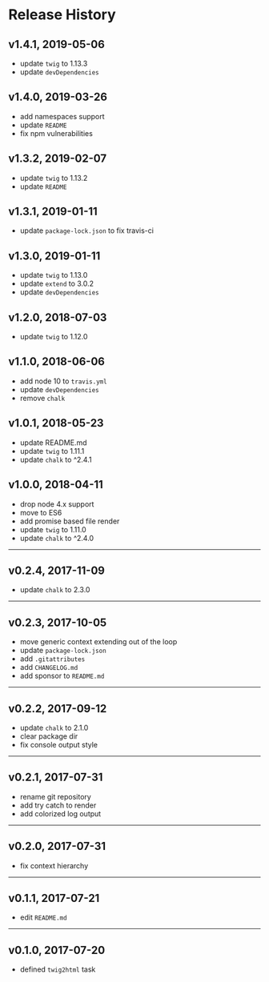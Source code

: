 # Release History

## v1.4.1, 2019-05-06
* update `twig` to 1.13.3
* update `devDependencies`

## v1.4.0, 2019-03-26
* add namespaces support
* update `README`
* fix npm vulnerabilities

## v1.3.2, 2019-02-07
* update `twig` to 1.13.2
* update `README`

## v1.3.1, 2019-01-11
* update `package-lock.json` to fix travis-ci

## v1.3.0, 2019-01-11
* update `twig` to 1.13.0
* update `extend` to 3.0.2
* update `devDependencies`

## v1.2.0, 2018-07-03
* update `twig` to 1.12.0

## v1.1.0, 2018-06-06
* add node 10 to `travis.yml`
* update `devDependencies`
* remove `chalk`

## v1.0.1, 2018-05-23
* update README.md
* update `twig` to 1.11.1
* update `chalk` to ^2.4.1

## v1.0.0, 2018-04-11
* drop node 4.x support
* move to ES6
* add promise based file render
* update `twig` to 1.11.0
* update `chalk` to ^2.4.0

---

## v0.2.4, 2017-11-09
* update `chalk` to 2.3.0

---

## v0.2.3, 2017-10-05
* move generic context extending out of the loop
* update `package-lock.json`
* add `.gitattributes`
* add `CHANGELOG.md`
* add sponsor to `README.md`

---

## v0.2.2, 2017-09-12
* update `chalk` to 2.1.0
* clear package dir
* fix console output style

---

## v0.2.1, 2017-07-31
* rename git repository
* add try catch to render
* add colorized log output

---

## v0.2.0, 2017-07-31
* fix context hierarchy

---

## v0.1.1, 2017-07-21
* edit `README.md`

---

## v0.1.0, 2017-07-20
* defined `twig2html` task
